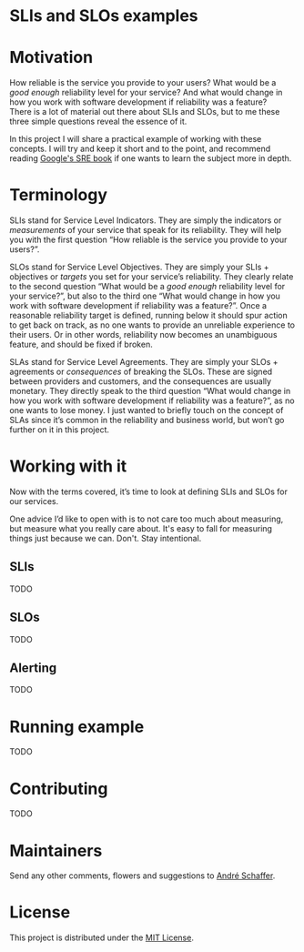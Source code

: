 # SLIs and SLOs examples

# Motivation
How reliable is the service you provide to your users? What would be a _good enough_ reliability level for your service? And what would change in how you work with software development if reliability was a feature?  
There is a lot of material out there about SLIs and SLOs, but to me these three simple questions reveal the essence of it.  

In this project I will share a practical example of working with these concepts. I will try and keep it short and to the point, and recommend reading [Google's SRE book](https://sre.google/sre-book/service-level-objectives) if one wants to learn the subject more in depth.

# Terminology
SLIs stand for Service Level Indicators. They are simply the indicators or _measurements_ of your service that speak for its reliability. They will help you with the first question “How reliable is the service you provide to your users?”.

SLOs stand for Service Level Objectives. They are simply your SLIs + objectives or _targets_ you set for your service’s reliability. They clearly relate to the second question “What would be a _good enough_ reliability level for your service?”, but also to the third one “What would change in how you work with software development if reliability was a feature?”. Once a reasonable reliability target is defined, running below it should spur action to get back on track, as no one wants to provide an unreliable experience to their users. Or in other words, reliability now becomes an unambiguous feature, and should be fixed if broken.

SLAs stand for Service Level Agreements. They are simply your SLOs + agreements or _consequences_ of breaking the SLOs. These are signed between providers and customers, and the consequences are usually monetary. They directly speak to the third question “What would change in how you work with software development if reliability was a feature?”, as no one wants to lose money. I just wanted to briefly touch on the concept of SLAs since it’s common in the reliability and business world, but won’t go further on it in this project.

# Working with it
Now with the terms covered, it’s time to look at defining SLIs and SLOs for our services.

One advice I’d like to open with is to not care too much about measuring, but measure what you really care about. It's easy to fall for measuring things just because we can. Don't. Stay intentional.

## SLIs
TODO

## SLOs
TODO

## Alerting
TODO

# Running example
TODO

# Contributing
TODO

# Maintainers

Send any other comments, flowers and suggestions to [André Schaffer](https://github.com/andreschaffer).

# License
This project is distributed under the [MIT License](LICENSE).
